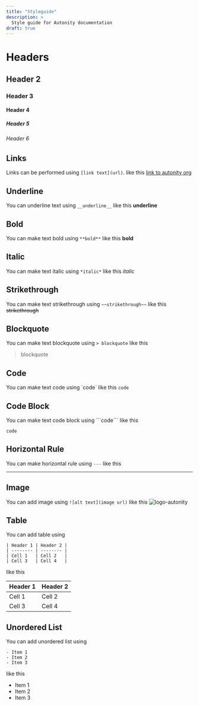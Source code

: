 ```yaml
---
title: "Styleguide"
description: >
  Style guide for Autonity documentation
draft: true
---
```


# Headers

## Header 2

### Header 3

#### Header 4

##### Header 5

###### Header 6

## Links

Links can be performed using `[link text](url)`. like this [link to autonity org](https://autonity.org)

## Underline

You can underline text using `__underline__` like this **underline**

## Bold

You can make text bold using `**bold**` like this **bold**

## Italic

You can make text italic using `*italic*` like this _italic_

## Strikethrough

You can make text strikethrough using `~~strikethrough~~` like this ~~strikethrough~~

## Blockquote

You can make text blockquote using `> blockquote` like this

> blockquote

## Code

You can make text code using \`code\` like this `code`

## Code Block

You can make text code block using \`\`\`code\`\`\` like this

```
code
```

## Horizontal Rule

You can make horizontal rule using `---` like this

---

## Image

You can add image using `![alt text](image url)` like this ![logo-autonity](/logo-autonity.svg)

## Table

You can add table using

```
| Header 1 | Header 2 |
| -------- | -------- |
| Cell 1   | Cell 2   |
| Cell 3   | Cell 4   |
```

like this

| Header 1 | Header 2 |
| -------- | -------- |
| Cell 1   | Cell 2   |
| Cell 3   | Cell 4   |

## Unordered List

You can add unordered list using

```
- Item 1
- Item 2
- Item 3
```

like this

- Item 1
- Item 2
- Item 3
